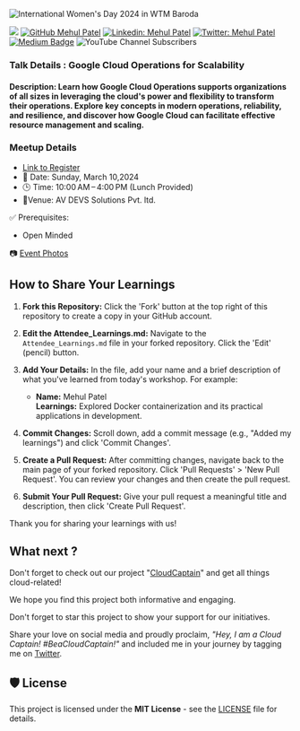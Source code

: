 ![International Women's Day 2024 in WTM Baroda](event-cover.jpg)

[![](https://img.shields.io/badge/Mehul-Patel-brightgreen.svg?colorB=00ff00)](https://www.nomadicmehul.com)
[![GitHub Mehul Patel](https://img.shields.io/github/followers/nomadicmehul?label=follow&style=social)](https://github.com/nomadicmehul)
[![Linkedin: Mehul Patel](https://img.shields.io/badge/-Mehul%20Patel-blue?style=flat-square&logo=Linkedin&logoColor=white&link=https://www.linkedin.com/in/nomadicmehul/)](https://www.linkedin.com/in/nomadicmehul/)
[![Twitter: Mehul Patel](https://img.shields.io/twitter/follow/nomadicmehul?style=social)](https://twitter.com/nomadicmehul)
[![Medium Badge](https://img.shields.io/badge/-@Mehul%20Patel-black?style=flat-square&labelColor=000000&logo=Medium&link=https://medium.com/@nomadicmehul)](https://medium.com/@nomadicmehul)
![YouTube Channel Subscribers](https://img.shields.io/youtube/channel/subscribers/UCsbKUys6gsLn0lQbkIshIIQ)


### Talk Details : Google Cloud Operations for Scalability

#### Description: Learn how Google Cloud Operations supports organizations of all sizes in leveraging the cloud's power and flexibility to transform their operations. Explore key concepts in modern operations, reliability, and resilience, and discover how Google Cloud can facilitate effective resource management and scaling.



### Meetup Details 

* [Link to Register](https://gdg.community.dev/events/details/google-gdg-baroda-presents-iwd24-iwd-women-techmakers-2024/)
* 📅 Date: Sunday, March 10,2024
* 🕒 Time: 10:00 AM – 4:00 PM (Lunch Provided)
* 📍Venue: AV DEVS Solutions Pvt. ltd.


✅ Prerequisites:
- Open Minded

📷 [Event Photos](https://drive.google.com/drive/folders/1ka__AUTASzJ2Zd-3cTMTbMgAS6O8Ad2Z?usp=sharing)

## How to Share Your Learnings

1. **Fork this Repository:**
   Click the 'Fork' button at the top right of this repository to create a copy in your GitHub account.

2. **Edit the Attendee_Learnings.md:**
   Navigate to the `Attendee_Learnings.md` file in your forked repository. Click the 'Edit' (pencil) button.

3. **Add Your Details:**
   In the file, add your name and a brief description of what you've learned from today's workshop. For example:
   
   - **Name:** Mehul Patel <br>
     **Learnings:** Explored Docker containerization and its practical applications in development.

4. **Commit Changes:**
   Scroll down, add a commit message (e.g., "Added my learnings") and click 'Commit Changes'.

5. **Create a Pull Request:**
   After committing changes, navigate back to the main page of your forked repository. Click 'Pull Requests' > 'New Pull Request'. You can review your changes and then create the pull request.

6. **Submit Your Pull Request:**
   Give your pull request a meaningful title and description, then click 'Create Pull Request'.

Thank you for sharing your learnings with us!


## What next ? 

Don't forget to check out our project "[CloudCaptain](https://github.com/nomadicmehul/CloudCaptain)" and get all things cloud-related!  

We hope you find this project both informative and engaging.

Don't forget to star this project to show your support for our initiatives. 

Share your love on social media and proudly proclaim, *"Hey, I am a Cloud Captain! #BeaCloudCaptain!"* and included me in your journey by tagging me on [Twitter](https://twitter.com/NomadicMehul). 

<!-- TOC -->

## 🛡️ License

This project is licensed under the **MIT License** - see the [LICENSE](LICENSE) file for details.

